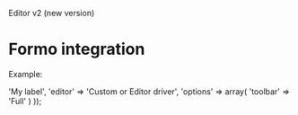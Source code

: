 Editor v2 (new version)

# Formo integration

Example:

<?php

Formo::form('field', 'editor', array(
    'label' => 'My label',
    'editor' => 'Custom or Editor driver',
    'options' => array(
        'toolbar' => 'Full'
    )
));
